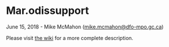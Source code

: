 # Mar.odissupport

June 15, 2018 - Mike McMahon (mike.mcmahon@dfo-mpo.gc.ca)

Please visit [the wiki](https://github.com/Maritimes/Mar.odissupport/wiki/home) for a more complete description.

